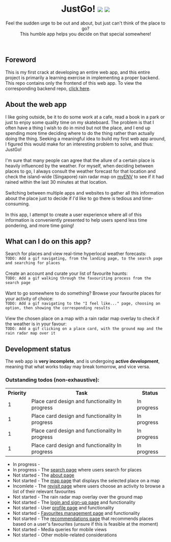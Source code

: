 <div align='center'>
  <h1>
    <div display='flex' align-items='center'>
      JustGo!
      <img src='https://user-images.githubusercontent.com/23531034/148372740-681d6810-c6ef-4560-b64e-996db9079e1e.png#gh-light-mode-only' />
      <img src='https://user-images.githubusercontent.com/23531034/148373133-da36d27f-8f04-49f4-a7c1-ecefd5818801.png#gh-dark-mode-only' />
    </div>
  </h1>
</div>

<p align='center'>
  Feel the sudden urge to be out and about, but just can't think of the place to go?
  <br />
  This humble app helps you decide on that special somewhere!
</p>

<br />

<h2>Foreword</h2>
This is my first crack at developing an entire web app, and this entire project is primarily a learning exercise in implementing a proper backend. This repo contains only the frontend of this web app. To view the corresponding backend repo, <a href='https://github.com/canneth/just-go-backend' rel='noreferrer'>click here</a>.

<h2>About the web app</h2>
I like going outside, be it to do some work at a cafe, read a book in a park or just to enjoy some quality time on my skateboard. The problem is that I often have a thing I wish to do in mind but not the place, and I end up spending more time deciding where to do the thing rather than actually doing the thing. Seeking a meaningful idea to build my first web app around, I figured this would make for an interesting problem to solve, and thus: JustGo!
<br />
<br />
I'm sure that many people can agree that the allure of a certain place is heavily influenced by the weather. For myself, when deciding between places to go, I always consult the weather forecast for that location and check the island-wide (Singapore) rain radar map on <a href='https://play.google.com/store/apps/details?id=sg.gov.nea&hl=en_SG&gl=US' rel='noreferrer'>myENV</a> to see if it had rained within the last 30 minutes at that location.
<br />
<br />
Switching between multiple apps and websites to gather all this information about the place just to decide if I'd like to go there is tedious and time-consuming.
<br />
<br />
In this app, I attempt to create a user experience where all of this information is conveniently presented to help users spend less time pondering, and more time going!

<h2>What can I do on this app?</h2>
Search for places and view real-time hyperlocal weather forecasts:
<br />
<code>TODO: Add a gif navigating, from the landing page, to the search page and searching for places</code>
<br />
<br />
Create an account and curate your list of favourite haunts:
<br />
<code>TODO: Add a gif walking through the favouriting process from the search page</code>
<br />
<br />
Want to go somewhere to do something? Browse your favourite places for your activity of choice:
<br />
<code>TODO: Add a gif navigating to the "I feel like..." page, choosing an option, then showing the corresponding results</code>
<br />
<br />
View the chosen place on a map with a rain radar map overlay to check if the weather is in your favour:
<br />
<code>TODO: Add a gif clicking on a place card, with the ground map and the rain radar map over it</code>

<h2>Development status</h2>
The web app is <strong>very incomplete</strong>, and is undergoing <strong>active development</strong>, meaning that what works today may break tomorrow, and vice versa.

<h3>Outstanding todos (non-exhaustive):</h3>

<table>
  <tr> <th>Priority</th> <th>Task</th> <th>Status</th> </tr>

  <tr> <td>1</td> <td>Place card design and functionality In progress</td>  <td>In progress</td> </tr>
  <tr> <td>1</td> <td>Place card design and functionality In progress</td>  <td>In progress</td> </tr>
  <tr> <td>1</td> <td>Place card design and functionality In progress</td>  <td>In progress</td> </tr>
  <tr> <td>1</td> <td>Place card design and functionality In progress</td>  <td>In progress</td> </tr>
</table>

<ul>
  <li>In progress - </li>
  <li>In progress - The <a href='https://justgo.dev/search' rel='noreferrer'>search page</a> where users search for places</li>
  <li>Not started - The <a href='https://justgo.dev/about' rel='noreferrer'>about page</a></li>
  <li>Not started - The <a href='https://justgo.dev/map' rel='noreferrer'>map page</a> that displays the selected place on a map</li>
  <li>Incomlete - The <a href='https://justgo.dev/revisit' rel='noreferrer'>revisit page</a> where users choose an activity to browse a list of their relevant favourites</li>
  <li>Not started - The rain radar map overlay over the ground map</li>
  <li>Not started - The <a href='https://justgo.dev/login' rel='noreferrer'>login and sign-up page</a> and functionality</li>
  <li>Not started - User <a href='https://justgo.dev/profile' rel='noreferrer'>profile page</a> and functionality</li>
  <li>Not started - <a href='https://justgo.dev/profile/favourites' rel='noreferrer'>Favourites management page</a> and functionality</li>
  <li>Not started - The <a href='https://justgo.dev/recommendations' rel='noreferrer'>recommendations page</a> that recommends places based on a user's favourites (unsure if this is feasible at the moment)</li>
  <li>Not started - Media queries for mobile views</li>
  <li>Not started - Other mobile-related considerations</li>
</ul>
